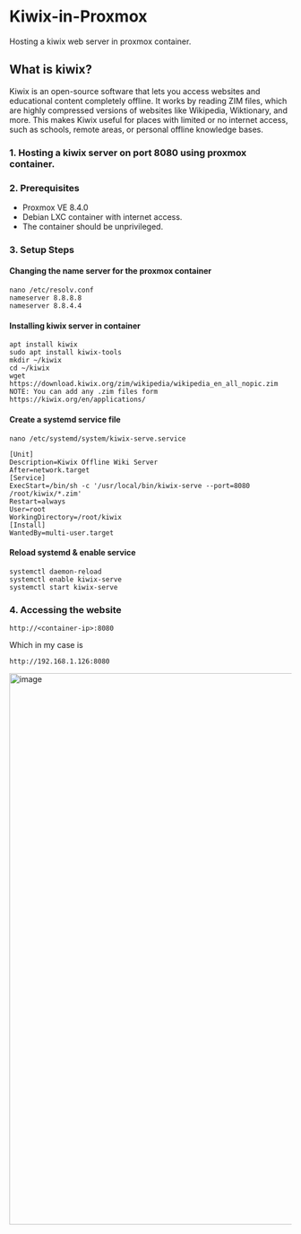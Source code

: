 # Kiwix-in-Proxmox

Hosting a kiwix web server in proxmox container.

## What is kiwix?

Kiwix is an open-source software that lets you access websites and educational content completely offline. It works by reading ZIM files, which are highly compressed versions of websites like Wikipedia, Wiktionary, and more. This makes Kiwix useful for places with limited or no internet access, such as schools, remote areas, or personal offline knowledge bases.

### 1. Hosting a kiwix server on port 8080 using proxmox container.

### 2. Prerequisites

- Proxmox VE 8.4.0
- Debian LXC container with internet access. 
- The container should be unprivileged.

### 3. Setup Steps

#### Changing the name server for the proxmox container

```
nano /etc/resolv.conf
nameserver 8.8.8.8
nameserver 8.8.4.4
```

#### Installing kiwix server in container

```
apt install kiwix
sudo apt install kiwix-tools
mkdir ~/kiwix 
cd ~/kiwix
wget https://download.kiwix.org/zim/wikipedia/wikipedia_en_all_nopic.zim
NOTE: You can add any .zim files form https://kiwix.org/en/applications/
```

#### Create a systemd service file

```
nano /etc/systemd/system/kiwix-serve.service
```

```
[Unit]
Description=Kiwix Offline Wiki Server
After=network.target
[Service]
ExecStart=/bin/sh -c '/usr/local/bin/kiwix-serve --port=8080 /root/kiwix/*.zim'
Restart=always
User=root
WorkingDirectory=/root/kiwix
[Install]
WantedBy=multi-user.target
```

#### Reload systemd & enable service

```
systemctl daemon-reload
systemctl enable kiwix-serve
systemctl start kiwix-serve
```

### 4. Accessing the website

```
http://<container-ip>:8080
```

Which in my case is 

```
http://192.168.1.126:8080
```
<img width="1919" height="983" alt="image" src="https://github.com/user-attachments/assets/1c810cbd-0a32-4b65-bd01-3d7c6028838a" />


